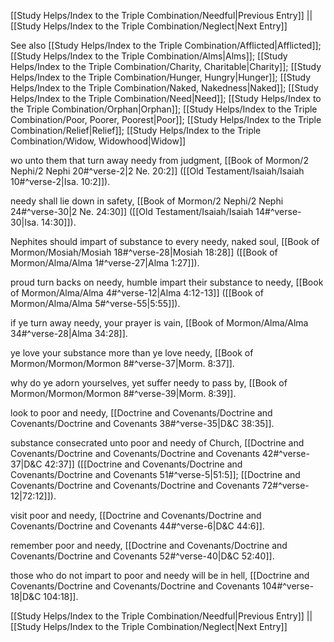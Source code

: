 [[Study Helps/Index to the Triple Combination/Needful|Previous Entry]]  ||  [[Study Helps/Index to the Triple Combination/Neglect|Next Entry]]

 See also [[Study Helps/Index to the Triple Combination/Afflicted|Afflicted]]; [[Study Helps/Index to the Triple Combination/Alms|Alms]]; [[Study Helps/Index to the Triple Combination/Charity, Charitable|Charity]]; [[Study Helps/Index to the Triple Combination/Hunger, Hungry|Hunger]]; [[Study Helps/Index to the Triple Combination/Naked, Nakedness|Naked]]; [[Study Helps/Index to the Triple Combination/Need|Need]]; [[Study Helps/Index to the Triple Combination/Orphan|Orphan]]; [[Study Helps/Index to the Triple Combination/Poor, Poorer, Poorest|Poor]]; [[Study Helps/Index to the Triple Combination/Relief|Relief]]; [[Study Helps/Index to the Triple Combination/Widow, Widowhood|Widow]]

 wo unto them that turn away needy from judgment, [[Book of Mormon/2 Nephi/2 Nephi 20#^verse-2|2 Ne. 20:2]] ([[Old Testament/Isaiah/Isaiah 10#^verse-2|Isa. 10:2]]).

 needy shall lie down in safety, [[Book of Mormon/2 Nephi/2 Nephi 24#^verse-30|2 Ne. 24:30]] ([[Old Testament/Isaiah/Isaiah 14#^verse-30|Isa. 14:30]]).

 Nephites should impart of substance to every needy, naked soul, [[Book of Mormon/Mosiah/Mosiah 18#^verse-28|Mosiah 18:28]] ([[Book of Mormon/Alma/Alma 1#^verse-27|Alma 1:27]]).

 proud turn backs on needy, humble impart their substance to needy, [[Book of Mormon/Alma/Alma 4#^verse-12|Alma 4:12-13]] ([[Book of Mormon/Alma/Alma 5#^verse-55|5:55]]).

 if ye turn away needy, your prayer is vain, [[Book of Mormon/Alma/Alma 34#^verse-28|Alma 34:28]].

 ye love your substance more than ye love needy, [[Book of Mormon/Mormon/Mormon 8#^verse-37|Morm. 8:37]].

 why do ye adorn yourselves, yet suffer needy to pass by, [[Book of Mormon/Mormon/Mormon 8#^verse-39|Morm. 8:39]].

 look to poor and needy, [[Doctrine and Covenants/Doctrine and Covenants/Doctrine and Covenants 38#^verse-35|D&C 38:35]].

 substance consecrated unto poor and needy of Church, [[Doctrine and Covenants/Doctrine and Covenants/Doctrine and Covenants 42#^verse-37|D&C 42:37]] ([[Doctrine and Covenants/Doctrine and Covenants/Doctrine and Covenants 51#^verse-5|51:5]]; [[Doctrine and Covenants/Doctrine and Covenants/Doctrine and Covenants 72#^verse-12|72:12]]).

 visit poor and needy, [[Doctrine and Covenants/Doctrine and Covenants/Doctrine and Covenants 44#^verse-6|D&C 44:6]].

 remember poor and needy, [[Doctrine and Covenants/Doctrine and Covenants/Doctrine and Covenants 52#^verse-40|D&C 52:40]].

 those who do not impart to poor and needy will be in hell, [[Doctrine and Covenants/Doctrine and Covenants/Doctrine and Covenants 104#^verse-18|D&C 104:18]].

[[Study Helps/Index to the Triple Combination/Needful|Previous Entry]]  ||  [[Study Helps/Index to the Triple Combination/Neglect|Next Entry]]